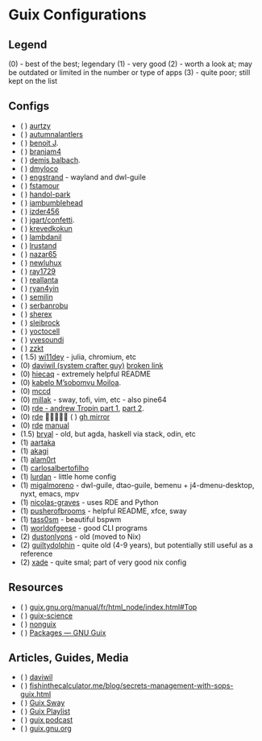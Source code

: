 
# Guix Configurations

## Legend

(0) - best of the best; legendary
(1) - very good
(2) - worth a look at; may be outdated or limited in the number or type of apps
(3) - quite poor; still kept on the list

## Configs

* ( ) [aurtzy](https://github.com/aurtzy/guix-config)
* ( ) [autumnalantlers](https://github.com/AutumnalAntlers/old-guix-config)
* ( ) [benoit J](https://git.sr.ht/~benoit/dotfiles/tree/rde/item/src/benoitj).
* ( ) [branjam4](https://github.com/branjam4/guixsd-config)
* ( ) [demis balbach](https://github.com/minikN/dots).
* ( ) [dmyloco](https://github.com/dmyloco/guix-configs)
* ( ) [engstrand](https://github.com/engstrand-config/guix-dotfiles) - wayland and dwl-guile
* ( ) [fstamour](https://github.com/fstamour/guix-configurations)
* ( ) [handol-park](https://github.com/handol-park/guix-config)
* ( ) [iambumblehead](https://github.com/iambumblehead/guix-home)
* ( ) [izder456](https://github.com/Izder456/Guix-Config)
* ( ) [jgart/confetti](https://git.sr.ht/~whereiseveryone/confetti).
* ( ) [krevedkokun](https://git.sr.ht/~krevedkokun/dotfiles/tree/master/item/config/home/yggdrasil)
* ( ) [lambdanil](https://github.com/lambdanil/emacs-stuff)
* ( ) [lrustand](https://github.com/lrustand/guix-config)
* ( ) [nazar65](https://github.com/Nazar65/guix-config)
* ( ) [newluhux](https://github.com/newluhux/guix-config)
* ( ) [ray1729](https://github.com/ray1729/guix-config)
* ( ) [reallanta](https://github.com/RealLanta/guix-config)
* ( ) [ryan4yin](https://github.com/ryan4yin/guix-config)
* ( ) [semilin](https://github.com/semilin/guix-config)
* ( ) [serbanrobu](https://github.com/serbanrobu/guix-config)
* ( ) [sherex](https://github.com/Sherex/guix-config)
* ( ) [sleibrock](https://github.com/sleibrock/stove-guix)
* ( ) [yoctocell](https://hg.sr.ht/~yoctocell/guixrc/browse/yoctocell/home)
* ( ) [yvesoundi](https://github.com/yveszoundi/guix-config)
* ( ) [zzkt](https://github.com/zzkt/guix)
* ( 1.5) [wi11dey](https://github.com/wi11dey/guix-config) - julia, chromium, etc
* (0) [daviwil (system crafter guy)](https://git.savannah.gnu.org/cgit/guix.git) [broken link](https://config.daviwil.com/desktop)
* (0) [hiecaq](https://github.com/hiecaq/guix-config) - extremely helpful README
* (0) [kabelo M’sobomvu Moiloa](https://git.sr.ht/~elevenkb/dotfiles).
* (0) [mccd](https://git.mccd.space/)
* (0) [millak](https://github.com/Millak/guix-config) - sway, tofi, vim, etc - also pine64
* (0) [rde - andrew Tropin part 1](https://git.sr.ht/~abcdw/rde/tree/master/item/examples), [part 2](https://github.com/abcdw/nonrde).
* (0) [rde](https://git.sr.ht/~abcdw/rde)  ( ) [gh mirror](https://github.com/abcdw/rde)
* (0) [rde](https://trop.in/rde/) [manual](https://trop.in/rde/manual)
* (1.5) [bryal](https://github.com/bryal/guix-config) - old, but agda, haskell via stack, odin, etc
* (1) [aartaka](https://github.com/aartaka/guix-config)
* (1) [akagi](https://git.sr.ht/~akagi/guixrc)
* (1) [alam0rt](https://github.com/alam0rt/guix-config)
* (1) [carlosalbertofilho](https://github.com/carlosalbertofilho/guix-config)
* (1) [lurdan](https://github.com/lurdan/guix-config) - little home config
* (1) [migalmoreno](https://github.com/migalmoreno/guix-config) - dwl-guile, dtao-guile, bemenu + j4-dmenu-desktop, nyxt, emacs, mpv
* (1) [nicolas-graves](https://github.com/nicolas-graves/dotfiles) - uses RDE and Python
* (1) [pusherofbrooms](https://github.com/pusherofbrooms/guix-config) - helpful README, xfce, sway
* (1) [tass0sm](https://github.com/Tass0sm/dotfiles) - beautiful bspwm
* (1) [worldofgeese](https://github.com/worldofgeese/guix-config) - good CLI programs
* (2) [dustonlyons](https://github.com/dustinlyons/guix-config) - old (moved to Nix)
* (2) [guiltydolphin](https://github.com/GuiltyDolphin/dotfiles) - quite old (4-9 years), but potentially still useful as a reference
* (2) [xade](https://codeberg.org/XADE) - quite smal; part of very good nix config

## Resources

* ( ) [guix.gnu.org/manual/fr/html_node/index.html#Top](https://guix.gnu.org/manual/fr/html_node/index.html%23Top)
* ( ) [guix-science](https://github.com/guix-science/guix-science-nonfree)
* ( ) [nonguix](https://gitlab.com/nonguix/nonguix)
* ( ) [Packages — GNU Guix](https://packages.guix.gnu.org/)

## Articles, Guides, Media

* ( ) [daviwil](https://systemcrafters.net/craft-your-system-with-guix/)
* ( ) [fishinthecalculator.me/blog/secrets-management-with-sops-guix.html](https://fishinthecalculator.me/blog/secrets-management-with-sops-guix.html)
* ( ) [Guix Sway](https://www.youtube.com/watch?v=OYbenLOm3Js)
* ( ) [Guix Playlist](https://www.youtube.com/playlist?app=desktop&list=PLEoMzSkcN8oNxnj7jm5V2ZcGc52002pQU)
* ( ) [guix podcast](https://hackerpublicradio.org/eps.php?id=2198)
* ( ) [guix.gnu.org](https://guix.gnu.org/en/blog/2023/the-full-source-bootstrap-building-from-source-all-the-way-down/)
